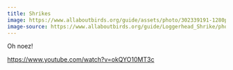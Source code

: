 ```yaml
---
title: Shrikes
image: https://www.allaboutbirds.org/guide/assets/photo/302339191-1280px.jpg
image-source: https://www.allaboutbirds.org/guide/Loggerhead_Shrike/photo-gallery/302339191
---
```


Oh noez!

https://www.youtube.com/watch?v=okQYO10MT3c
